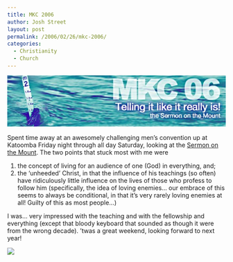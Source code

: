```yaml
---
title: MKC 2006
author: Josh Street
layout: post
permalink: /2006/02/26/mkc-2006/
categories:
  - Christianity
  - Church
---
```

![MKC 2006 -- Telling the Sermon on the Mount like it really is][1]

Spent time away at an awesomely challenging men&#8217;s convention up at Katoomba Friday night through all day Saturday, looking at the [Sermon on the Mount][2]. The two points that stuck most with me were

1.  the concept of living for an audience of one (God) in everything, and;
2.  the &#8216;unheeded&#8217; Christ, in that the influence of his teachings (so often) have ridiculously little influence on the lives of those who profess to follow him (specifically, the idea of loving enemies&#8230; our embrace of this seems to always be conditional, in that it&#8217;s very rarely loving enemies at all! Guilty of this as most people&#8230;)

I was&#8230; very impressed with the teaching and with the fellowship and everything (except that bloody keyboard that sounded as though it were from the wrong decade). &#8217;twas a great weekend, looking forward to next year!

![][3]

 [1]: /blog/wp-content/2006/02/mkc.jpg
 [2]: http://www.biblegateway.com/passage/?book_id=47&chapter=5&version=31 "It continues for a few chapters past that one linked"
 [3]: /blog/wp-content/2006/02/mkc1.jpg